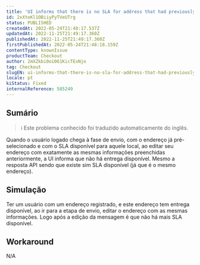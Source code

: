 ```yaml
---
title: 'UI informs that there is no SLA for address that had previously available SLA'
id: 2xXtoKl1OBiiyPyTVeUTrg
status: PUBLISHED
createdAt: 2022-05-24T21:48:17.537Z
updatedAt: 2022-11-25T21:49:17.360Z
publishedAt: 2022-11-25T21:49:17.360Z
firstPublishedAt: 2022-05-24T21:48:18.159Z
contentType: knownIssue
productTeam: Checkout
author: 2mXZkbi0oi061KicTExNjo
tag: Checkout
slugEN: ui-informs-that-there-is-no-sla-for-address-that-had-previously-available-sla
locale: pt
kiStatus: Fixed
internalReference: 585249
---
```


## Sumário

>ℹ️ Este problema conhecido foi traduzido automaticamente do inglês.


Quando o usuário logado chega à fase de envio, com o endereço já pré-selecionado e com o SLA disponível para aquele local, ao editar seu endereço com exatamente as mesmas informações preenchidas anteriormente, a UI informa que não há entrega disponível. Mesmo a resposta API sendo que existe sim SLA disponível (já que é o mesmo endereço).



## Simulação


Ter um usuário com um endereço registrado, e este endereço tem entrega disponível, ao ir para a etapa de envio, editar o endereço com as mesmas informações. Logo após a edição da mensagem é que não há mais SLA disponível.




## Workaround


N/A


